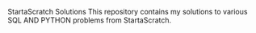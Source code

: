 StartaScratch Solutions
This repository contains my solutions to various SQL AND PYTHON problems from StartaScratch. 
